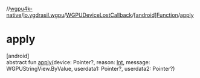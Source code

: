 //[wgpu4k-native](../../../../index.md)/[io.ygdrasil.wgpu](../../index.md)/[WGPUDeviceLostCallback](../index.md)/[[android]Function](index.md)/[apply](apply.md)

# apply

[android]\
abstract fun [apply](apply.md)(device: Pointer?, reason: [Int](https://kotlinlang.org/api/core/kotlin-stdlib/kotlin/-int/index.html), message: WGPUStringView.ByValue, userdata1: Pointer?, userdata2: Pointer?)